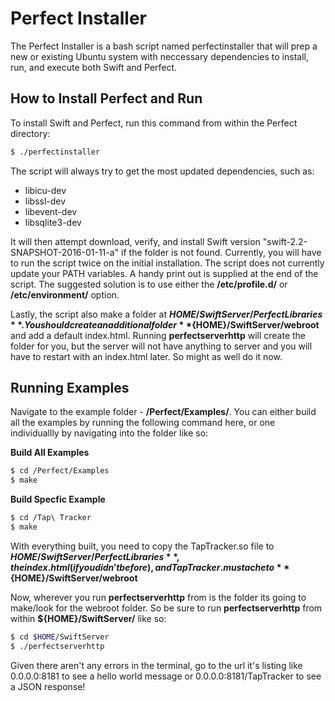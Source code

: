 # Perfect Installer

The Perfect Installer is a bash script named perfectinstaller that will prep a new or existing Ubuntu system with neccessary dependencies to install, run, and execute both Swift and Perfect. 

## How to Install Perfect and Run

To install Swift and Perfect, run this command from within the Perfect directory:
```sh
$ ./perfectinstaller
```
The script will always try to get the most updated dependencies, such as: 
- libicu-dev
- libssl-dev
- libevent-dev
- libsqlite3-dev

It will then attempt download, verify, and install Swift version "swift-2.2-SNAPSHOT-2016-01-11-a" if the folder is not found. Currently, you will have to run the script twice on the initial installation. The script does not currently update your PATH variables. A handy print out is supplied at the end of the script. 
The suggested solution is to use either the **/etc/profile.d/** or **/etc/environment/** option. 

Lastly, the script also make a folder at **${HOME}/SwiftServer/PerfectLibraries**. You should create an additional folder **${HOME}/SwiftServer/webroot** and add a default index.html. Running **perfectserverhttp** will create the folder for you, but the server will not have anything to server and you will have to restart with an index.html later. So might as well do it now. 

## Running Examples 
Navigate to the example folder - **/Perfect/Examples/**. You can either build all the examples by running the following command here, or one individuallly by navigating into the folder like so:

**Build All Examples**
```sh 
$ cd /Perfect/Examples
$ make 
```
**Build Specfic Example** 
```sh
$ cd /Tap\ Tracker
$ make 
```
With everything built, you need to copy the TapTracker.so file to **${HOME}/SwiftServer/PerfectLibraries**, the index.html(if you didn't before), and TapTracker.mustache to **${HOME}/SwiftServer/webroot**

Now, wherever you run **perfectserverhttp** from is the folder its going to make/look for the webroot folder. So be sure to run **perfectserverhttp** from within **${HOME}/SwiftServer/** like so:
```sh 
$ cd $HOME/SwiftServer
$ ./perfectserverhttp
```
Given there aren't any errors in the terminal, go to the url it's listing like 0.0.0.0:8181 to see a hello world message or 0.0.0.0:8181/TapTracker to see a JSON response!
